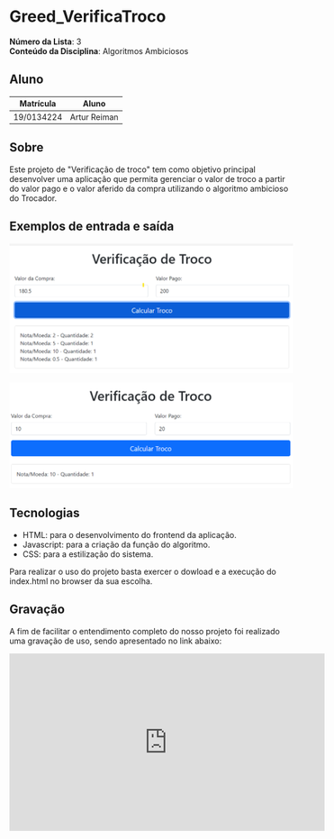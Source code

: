 # Greed_VerificaTroco

**Número da Lista**: 3<br>
**Conteúdo da Disciplina**: Algoritmos Ambiciosos<br>

## Aluno
| Matrícula | Aluno          |
|-----------|----------------|
| 19/0134224| Artur Reiman   |

## Sobre 
Este projeto de "Verificação de troco" tem como objetivo principal desenvolver uma aplicação que permita gerenciar o valor de troco a partir do valor pago e o valor aferido da compra utilizando o algoritmo ambicioso do Trocador.

## Exemplos de entrada e saída
![Exemplo 1](./assets/exemplo1.png)

![Exemplo 2](./assets/exemplo2.png)

## Tecnologias 
- HTML: para o desenvolvimento do frontend da aplicação.
- Javascript: para a criação da função do algoritmo.
- CSS: para a estilização do sistema.

Para realizar o uso do projeto basta exercer o dowload e a execução do index.html no browser da sua escolha.

## Gravação 

A fim de facilitar o entendimento completo do nosso projeto foi realizado uma gravação de uso, sendo apresentado no link abaixo:

<iframe width="560" height="315" src="https://www.youtube.com/embed/w51NwHaEuMU?si=T_GPkRQg-S0gbBDF" title="YouTube video player" frameborder="0" allow="accelerometer; autoplay; clipboard-write; encrypted-media; gyroscope; picture-in-picture; web-share" referrerpolicy="strict-origin-when-cross-origin" allowfullscreen></iframe>

